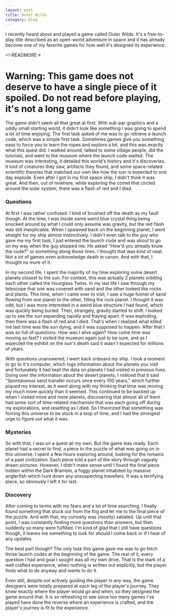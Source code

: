 ```yaml
---
layout: post
title: Outer Wilds
category: blog
---
```


I recently heard about and played a game called Outer Wilds. It's a free-to-play title described as an open-world adventure in space and it has already become one of my favorite games for how well it's designed its experience.

<!-READMORE->

# Warning: This game does not deserve to have a single piece of it spoiled. Do not read before playing, it's not a long game

The game didn't seem all that great at first. With sub-par graphics and a oddly small starting world, it didn't look like something I was going to spend a lot of time enjoying. The first  task asked of me was to go retrieve a launch code, which was a simple first task. Sometimes games give you something easy to force you to learn the ropes and explore a bit, and this was exactly what this quest did. I walked around, talked to some village people, did the tutorials, and went to the museum where the launch code waited. The museum was interesting, it detailed this world's history and it's discoveries. It told of creatures they saw, artifacts they found, and some space-related scientific theories that matched our own like how the sun is expected to one day explode. Even after I got in my first space ship, I didn't think it was great. And then, out of nowhere, while exploring the comet that circled around the solar system, there was a flash of red and I died.

### Questions
At first I was rather confused. I kind of brushed off the death as my fault though. At the time, I was inside some weird blue crystal thing being knocked around by what I could only assume was gravity, but the red flash was still inexplicable. When I spawned back on the beginning planet, I went straight for my ship almost instinctively. I didn't even talk to the guy who gave me my first task, I just entered the launch code and was about to go on my way when the guy stopped me. He asked "How'd you already know the code?" or something along those lines. I thought that was kind of neat. Not a lot of games even acknowledge death in canon. And with that, I thought no more of it.

In my second life, I spent the majority of my time exploring some desert planets closest to the sun. For context, this was actually 2 planets orbiting each other called the Hourglass Twins. In my last life I saw through my telescope that one was covered with sand and the other looked like rocks and plants. This time, when I came over to visit, I saw a huge funnel of sand flowing from one planet to the other, filling the rock planet. I thought it was odd, but I was more interested in a weird blue structure I had found, which was quickly being buried. Then, strangely, gravity started to shift. I looked up to see the sun expanding rapidly and fraying apart. It was exploding, then there was a flash of red and I died. That's when I realized what killed me last time was the sun dying, and it was supposed to happen. After that I was so full of questions. How was I alive again? How come time was moving so fast? I visited the museum again just to be sure, and as I expected the exhibit on the sun's death said it wasn't expected for millions of years.

With questions unanswered, I went back onboard my ship. I took a moment to go to it's computer, which logs information about the planets you visit and fortunately it had kept the data on planets I had visited in previous lives. Going over the information about the desert planets, I noticed that it said "Spontaneous sand transfer occurs once every 100 years," which further piqued my interest, as it went along with my thinking that time was moving my much more quickly than it seemed. This continued to be backed up when I visited more and more planets, discovering that almost all of them had some sort of time-related mechanism that was each going off during my explorations, and resetting as I died. So I theorized that something was forcing this universe to be stuck in a loop of time, and I had the strongest urge to figure out what it was. 

### Mysteries

So with that, I was on a quest all my own. But the game was ready. Each planet had a secret to find, a piece to the puzzle of what was going on in this universe. I spent a few hours exploring around, looking for the remains of a past civilization. Each piece told a part of the story through vaguely drawn pictures. However, I didn't make sense until I found the final piece hidden within the Dark Bramble, a foggy planet inhabited by massive anglerfish which hunt down any unsuspecting travellers. It was a terrifying place, so obviously I left it for last.

### Discovery
After coming to terms with my fears and a lot of time searching, I finally found something that stuck out from the fog and let me to the final piece of the puzzle. And with that, my curiosity was (mostly) satiated. Up until that point, I was constantly finding more questions than answers, but then suddenly so many were fulfilled. I'm kind of glad that I still have questions though, it leaves me something to look for should I come back or if I hear of any updates.

The best part though? The only task this game gave me was to go fetch those launch codes at the beginning of the game. The rest of it, every question I had and goal I sought was all my own drive. That is the mark of a well crafted experience, when nothing is written out explicitly, but the player finds what to do anyway and wants to do it. 

Even still, despite not actively guiding the player in any way, the game designers were totally prepared at each leg of the player's journey. They knew exactly where the player would go and when, so they designed the game around that. It is so refreshing to see since too many games I've played have done the reverse where an experience is crafted, and the player's journey is fit to the experience. 
